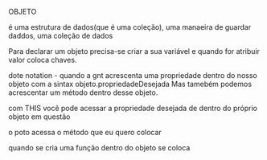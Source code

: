 OBJETO 

é uma estrutura de dados(que é uma coleção), uma manaeira de guardar daddos, uma coleção de dados

Para declarar um objeto precisa-se criar a sua variável e quando for atribuir valor coloca chaves.

dote notation - quando a gnt acrescenta uma propriedade dentro do nosso objeto com a sintax objeto.propriedadeDesejada
Mas tamebém podemos acrescentar um método dentro desse objeto.

com THIS você pode acessar a propriedade desejada de dentro do próprio objeto em questão

o poto acessa o método que eu quero colocar

quando se cria uma função dentro do objeto  se coloca


